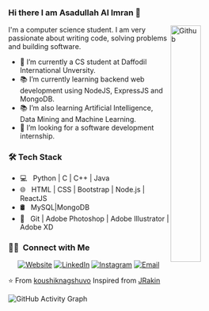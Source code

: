 ### Hi there I am Asadullah Al Imran 👋

<img width="35%" align="right" alt="Github" src="https://user-images.githubusercontent.com/48678280/88862734-4903af80-d201-11ea-968b-9c939d88a37c.gif" />

I'm a computer science student. I am very passionate about writing code, solving problems and building software.

- 🔭 I’m currently a CS student at Daffodil International Unversity.
- 📚 I’m currently learning  backend web development using NodeJS, ExpressJS and MongoDB.
- 📚 I’m also learning Artificial Intelligence, Data Mining and Machine Learning.
- 👯 I’m looking for a software development internship. 

<h3>🛠 Tech Stack</h3>

- 💻 &nbsp; Python | C | C++ | Java
- 🌐 &nbsp; HTML | CSS | Bootstrap | Node.js | ReactJS
- 🛢 &nbsp; MySQL|MongoDB
- 🔧 &nbsp; Git | Adobe Photoshop | Adobe Illustrator | Adobe XD
<h3> 🤝🏻 &nbsp;Connect with Me </h3>

<p align="center">
<a href="https://https://sites.google.com/diu.edu.bd/asadullah-al-imran/home"><img alt="Website" src="https://img.shields.io/badge/Website-www.asadullahalimran.com-blue?style=flat-square&logo=google-chrome"></a>
<a href="https://www.linkedin.com/in/asadullah-al-imran00/"><img alt="LinkedIn" src="https://img.shields.io/badge/LinkedIn-Asadullah%20Al%20Imran-blue?style=flat-square&logo=linkedin"></a>
<a href="https://www.instagram.com/imranaai/"><img alt="Instagram" src="https://img.shields.io/badge/Instagram-aaiimran-blue?style=flat-square&logo=instagram"></a>
<a href="mailto:al.asadullah.imran@gmail.com"><img alt="Email" src="https://img.shields.io/badge/Email-al.asadullah.imran-blue?style=flat-square&logo=gmail"></a>
</p>

⭐️ From [koushiknagshuvo](https://github.com/koushiknagshuvo)
Inspired from [JRakin](https://github.com/JRakin)

![GitHub Activity Graph](https://activity-graph.herokuapp.com/graph?username=asadullah00alimran) 

